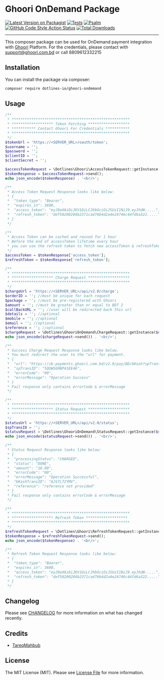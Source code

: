 # Ghoori OnDemand Package

[![Latest Version on Packagist](https://img.shields.io/packagist/v/dotlines-io/ghoori-ondemand.svg?style=flat-square)](https://packagist.org/packages/dotlines-io/ghoori-ondemand)
[![Tests](https://github.com/dotlines-io/ghoori-ondemand/actions/workflows/run-tests.yml/badge.svg)](https://github.com/dotlines-io/ghoori-ondemand/actions/workflows/run-tests.yml)
[![Psalm](https://github.com/dotlines-io/ghoori-ondemand/actions/workflows/psalm.yml/badge.svg)](https://github.com/dotlines-io/ghoori-ondemand/actions/workflows/psalm.yml)
[![GitHub Code Style Action Status](https://img.shields.io/github/workflow/status/dotlines-io/ghoori-ondemand/Check%20&%20fix%20styling?label=code%20style)](https://github.com/dotlines-io/ghoori-ondemand/actions?query=workflow%3A"Check+%26+fix+styling"+branch%3Amaster)
[![Total Downloads](https://img.shields.io/packagist/dt/dotlines-io/ghoori-ondemand.svg?style=flat-square)](https://packagist.org/packages/dotlines-io/ghoori-ondemand)

---

This composer package can be used for OnDemand payment integration with [Ghoori](http://ghoori.com.bd) Platform.
For the credentials, please contact with support@ghoori.com.bd or call 8809612332215

## Installation

You can install the package via composer:

```bash
composer require dotlines-io/ghoori-ondemand
```

## Usage

```php
/**
 * ******************************************************
 * ******************* Token Fetching *******************
 * *********** Contact Ghoori For Credentials ***********
 * ******************************************************
 */
$tokenUrl = 'https://<SERVER_URL>/oauth/token';
$username = '';
$password = '';
$clientID = '';
$clientSecret = '';

$accessTokenRequest = \Dotlines\Ghoori\AccessTokenRequest::getInstance($tokenUrl, $username, $password, $clientID, $clientSecret);
$tokenResponse = $accessTokenRequest->send();
echo json_encode($tokenResponse) . '<br/>';

/**
 * Access Token Request Response looks like below:
 * {
 *  "token_type": "Bearer",
 *  "expires_in": 3600,
 *  "access_token": "eyJ0eXAiOiJKV1QiLCJhbGciOiJSUzI1NiJ9.eyJhdW.....",
 *  "refresh_token": "def50200284b2371cad76b4d2a4e24746c44fd6a322....."
 * }
 */

/**
 * Access Token can be cached and reused for 1 hour
 * Before the end of accessToken lifetime every hour
 * you can use the refresh token to fetch new accessToken & refreshToken
 */
$accessToken = $tokenResponse['access_token'];
$refreshToken = $tokenResponse['refresh_token'];

/**
 * ******************************************************
 * ******************* Charge Request *******************
 * ******************************************************
 */
$chargeUrl = 'https://<SERVER_URL>/api/v2.0/charge';
$orderID = ''; //must be unique for each request
$package = ''; //must be pre-registered with Ghoori
$amount = ''; //must be greater than or equal to BDT 2
$callBackURL = ''; //user will be redirected back this url
$details = ''; //optional
$mobile = ''; //optional
$email = ''; //optional
$reference = ''; //optional
$chargeRequest = \Dotlines\GhooriOnDemand\ChargeRequest::getInstance($chargeUrl, $accessToken, $clientID, $orderID, $package, $amount, $callBackURL, $details, $mobile, $email, $reference);
echo json_encode($chargeRequest->send()) . '<br/>';

/**
 * Success Charge Request Response looks like below.
 * You must redirect the user to the "url" for payment.
 * {
 *  "url": "https://sb-payments.ghoori.com.bd/v2.0/pay/BD/bKash?spTransID=5QUWSGRBP41EE46",
 *  "spTransID": "5QUWSGRBP41EE46",
 *  "errorCode": "00",
 *  "errorMessage": "Operation Success"
 * }
 * Fail response only contains errorCode & errorMessage
 */

/**
 * ******************************************************
 * ******************* Status Request *******************
 * ******************************************************
 */
$statusUrl = 'https://<SERVER_URL>/api/v2.0/status';
$spTransID = '';
$statusRequest = \Dotlines\GhooriOnDemand\StatusRequest::getInstance($statusUrl, $accessToken, $clientID, $spTransID);
echo json_encode($statusRequest->send()) . '<br/>';

/**
 * Status Request Response looks like below:
 * {
 *  "processingStatus": "CHARGED",
 *  "status": "DONE",
 *  "amount": "10.00",
 *  "errorCode": "00",
 *  "errorMessage": "Operation Successful",
 *  "bKashTransID": "6JS7L72YMV",
 *  "reference": "reference not provided"
 * }
 * Fail response only contains errorCode & errorMessage
 */

/**
 * ******************************************************
 * ******************* Refresh Token *******************
 * ******************************************************
 */
$refreshTokenRequest = \Dotlines\Ghoori\RefreshTokenRequest::getInstance($tokenUrl, $accessToken, $clientID, $clientSecret, $refreshToken);
$tokenResponse = $refreshTokenRequest->send();
echo json_encode($tokenResponse) . '<br/>';

/**
 * Refresh Token Request Response looks like below:
 * {
 *  "token_type": "Bearer",
 *  "expires_in": 3600,
 *  "access_token": "eyJ0eXAiOiJKV1QiLCJhbGciOiJSUzI1NiJ9.eyJhdW.....",
 *  "refresh_token": "def50200284b2371cad76b4d2a4e24746c44fd6a322....."
 * }
 */
```

## Changelog

Please see [CHANGELOG](CHANGELOG.md) for more information on what has changed recently.

## Credits

- [TareqMahbub](https://github.com/TareqMahbub)

## License

The MIT License (MIT). Please see [License File](LICENSE.md) for more information.
